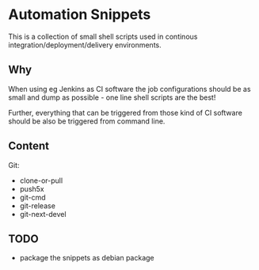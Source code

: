 # Automation Snippets

This is a collection of small shell scripts used in continous integration/deployment/delivery environments.

## Why

When using eg Jenkins as CI software the job configurations should be as small and dump as possible - one line shell scripts are the best!

Further, everything that can be triggered from those kind of CI software should be also be triggered from command line.

## Content

Git:

* clone-or-pull
* push5x
* git-cmd
* git-release
* git-next-devel

## TODO

- package the snippets as debian package
